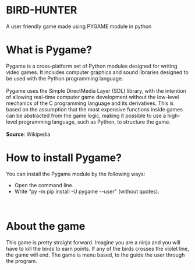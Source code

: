 # BIRD-HUNTER
A user friendly game made using PYGAME module in python
<br>

# What is Pygame?
Pygame is a cross-platform set of Python modules designed for writing video games. It includes computer graphics and sound libraries designed to be used with the Python programming language.<br>
<br>
Pygame uses the Simple DirectMedia Layer (SDL) library, with the intention of allowing real-time computer game development without the low-level mechanics of the C programming language and its derivatives. This is based on the assumption that the most expensive functions inside games can be abstracted from the game logic, making it possible to use a high-level programming language, such as Python, to structure the game.<br><br>
**Source**: Wikipedia
<br>

# How to install Pygame?
You can install the Pygame module by the following ways:
- Open the command line.
- Write "py -m pip install -U pygame --user" (without quotes).
<br>

# About the game
This game is pretty straight forward. Imagine you are a ninja and you will have to kill the birds to earn points. If any of the birds crosses the violet line, the game will end.
The game is menu based, to the guide the user through the program.

